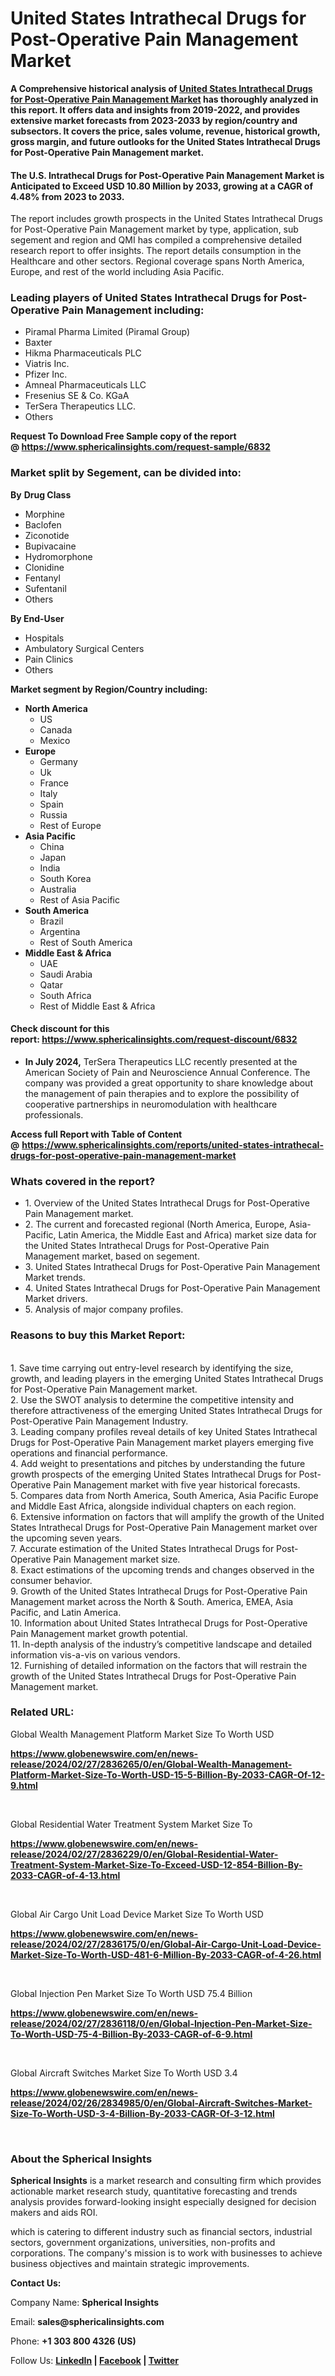 <h1 class="news-post-title">United States Intrathecal Drugs for Post-Operative Pain Management Market</h1>
<p><strong>A Comprehensive historical analysis of&nbsp;<a href="https://www.sphericalinsights.com/reports/united-states-intrathecal-drugs-for-post-operative-pain-management-market" target="_blank" rel="noreferrer noopener">United States Intrathecal Drugs for Post-Operative Pain Management Market</a>&nbsp;has thoroughly analyzed in this report. It offers data and insights from 2019-2022, and provides extensive market forecasts from 2023-2033 by region/country and subsectors. It covers the price, sales volume, revenue, historical growth, gross margin, and future outlooks for the United States Intrathecal Drugs for Post-Operative Pain Management market.</strong></p>
<h4><strong>The U.S. Intrathecal Drugs for Post-Operative Pain Management Market is Anticipated to Exceed USD 10.80 Million by 2033, growing at a CAGR of 4.48% from 2023 to 2033.</strong></h4>
<p>The report includes growth prospects in the&nbsp;United States Intrathecal Drugs for Post-Operative Pain Management market by type, application, sub segement and region and QMI has compiled a comprehensive detailed research report to offer insights. The report details consumption in the Healthcare and other sectors. Regional coverage spans North America, Europe, and rest of the world including Asia Pacific.</p>
<h3><strong>Leading players of United States Intrathecal Drugs for Post-Operative Pain Management including:</strong></h3>
<ul>
<li>Piramal Pharma Limited (Piramal Group)</li>
<li>Baxter</li>
<li>Hikma Pharmaceuticals PLC</li>
<li>Viatris Inc.</li>
<li>Pfizer Inc.</li>
<li>Amneal Pharmaceuticals LLC</li>
<li>Fresenius SE &amp; Co. KGaA</li>
<li>TerSera Therapeutics LLC.</li>
<li>Others</li>
</ul>
<p><strong>Request To Download Free Sample copy of the report @&nbsp;<a href="https://www.sphericalinsights.com/request-sample/6832">https://www.sphericalinsights.com/request-sample/6832</a></strong></p>
<h3><strong>Market split by Segement, can be divided into:</strong></h3>
<p><strong>By</strong>&nbsp;<strong>Drug Class</strong></p>
<ul>
<li>Morphine</li>
<li>Baclofen</li>
<li>Ziconotide</li>
<li>Bupivacaine</li>
<li>Hydromorphone</li>
<li>Clonidine</li>
<li>Fentanyl</li>
<li>Sufentanil</li>
<li>Others</li>
</ul>
<p><strong>By&nbsp;</strong><strong>End-User</strong></p>
<ul>
<li>Hospitals</li>
<li>Ambulatory Surgical Centers</li>
<li>Pain Clinics</li>
<li>Others</li>
</ul>
<p><strong>Market segment by Region/Country including:</strong></p>
<ul>
<li><strong>North America</strong>
<ul>
<li>US</li>
<li>Canada</li>
<li>Mexico</li>
</ul>
</li>
<li><strong>Europe</strong>
<ul>
<li>Germany</li>
<li>Uk</li>
<li>France</li>
<li>Italy</li>
<li>Spain</li>
<li>Russia</li>
<li>Rest of Europe</li>
</ul>
</li>
<li><strong>Asia Pacific</strong>
<ul>
<li>China</li>
<li>Japan</li>
<li>India</li>
<li>South Korea</li>
<li>Australia</li>
<li>Rest of Asia Pacific</li>
</ul>
</li>
<li><strong>South America</strong>
<ul>
<li>Brazil</li>
<li>Argentina</li>
<li>Rest of South America</li>
</ul>
</li>
<li><strong>Middle East &amp; Africa</strong>
<ul>
<li>UAE</li>
<li>Saudi Arabia</li>
<li>Qatar</li>
<li>South Africa</li>
<li>Rest of Middle East &amp; Africa</li>
</ul>
</li>
</ul>
<h4>Check discount for this report:&nbsp;<a href="https://www.sphericalinsights.com/request-discount/6832">https://www.sphericalinsights.com/request-discount/6832</a></h4>
<ul>
<li><strong>In July 2024,</strong>&nbsp;TerSera Therapeutics LLC recently presented at the American Society of Pain and Neuroscience Annual Conference. The company was provided a great opportunity to share knowledge about the management of pain therapies and to explore the possibility of cooperative partnerships in neuromodulation with healthcare professionals.</li>
</ul>
<p><strong>Access full Report with Table of Content @</strong>&nbsp;<strong><a href="https://www.sphericalinsights.com/reports/united-states-intrathecal-drugs-for-post-operative-pain-management-market">https://www.sphericalinsights.com/reports/united-states-intrathecal-drugs-for-post-operative-pain-management-market</a>&nbsp;</strong></p>
<h3><strong>Whats covered in the report?</strong></h3>
<ul>
<li>1. Overview of the United States Intrathecal Drugs for Post-Operative Pain Management market.</li>
<li>2. The current and forecasted regional (North America, Europe, Asia-Pacific, Latin America, the Middle East and Africa) market size data for the United States Intrathecal Drugs for Post-Operative Pain Management market, based on segement.</li>
<li>3. United States Intrathecal Drugs for Post-Operative Pain Management Market trends.</li>
<li>4. United States Intrathecal Drugs for Post-Operative Pain Management Market drivers.</li>
<li>5. Analysis of major company profiles.</li>
</ul>
<h3><strong>Reasons to buy this Market Report:</strong></h3>
<p><br />1. Save time carrying out entry-level research by identifying the size, growth, and leading players in the emerging United States Intrathecal Drugs for Post-Operative Pain Management market.<br />2. Use the SWOT analysis to determine the competitive intensity and therefore attractiveness of the emerging United States Intrathecal Drugs for Post-Operative Pain Management Industry.<br />3. Leading company profiles reveal details of key United States Intrathecal Drugs for Post-Operative Pain Management market players emerging five operations and financial performance.<br />4. Add weight to presentations and pitches by understanding the future growth prospects of the emerging United States Intrathecal Drugs for Post-Operative Pain Management market with five year historical forecasts.<br />5. Compares data from North America, South America, Asia Pacific Europe and Middle East Africa, alongside individual chapters on each region.<br />6. Extensive information on factors that will amplify the growth of the United States Intrathecal Drugs for Post-Operative Pain Management market over the upcoming seven years.<br />7. Accurate estimation of the&nbsp;United States Intrathecal Drugs for Post-Operative Pain Management market size.<br />8. Exact estimations of the upcoming trends and changes observed in the consumer behavior.<br />9. Growth of the&nbsp;United States Intrathecal Drugs for Post-Operative Pain Management market across the North &amp; South. America, EMEA, Asia Pacific, and Latin America.<br />10. Information about United States Intrathecal Drugs for Post-Operative Pain Management market growth potential.<br />11. In-depth analysis of the industry&rsquo;s competitive landscape and detailed information vis-a-vis on various vendors.<br />12. Furnishing of detailed information on the factors that will restrain the growth of the United States Intrathecal Drugs for Post-Operative Pain Management market.</p>
<h3><strong>Related URL:</strong></h3>
<p>Global Wealth Management Platform Market Size To Worth USD</p>
<p><strong><a href="https://www.globenewswire.com/en/news-release/2024/02/27/2836265/0/en/Global-Wealth-Management-Platform-Market-Size-To-Worth-USD-15-5-Billion-By-2033-CAGR-Of-12-9.html">https://www.globenewswire.com/en/news-release/2024/02/27/2836265/0/en/Global-Wealth-Management-Platform-Market-Size-To-Worth-USD-15-5-Billion-By-2033-CAGR-Of-12-9.html</a>&nbsp;</strong></p>
<p>&nbsp;</p>
<p>Global Residential Water Treatment System Market Size To</p>
<p><strong><a href="https://www.globenewswire.com/en/news-release/2024/02/27/2836229/0/en/Global-Residential-Water-Treatment-System-Market-Size-To-Exceed-USD-12-854-Billion-By-2033-CAGR-of-4-13.html">https://www.globenewswire.com/en/news-release/2024/02/27/2836229/0/en/Global-Residential-Water-Treatment-System-Market-Size-To-Exceed-USD-12-854-Billion-By-2033-CAGR-of-4-13.html</a>&nbsp;</strong></p>
<p>&nbsp;</p>
<p>Global Air Cargo Unit Load Device Market Size To Worth USD</p>
<p><strong><a href="https://www.globenewswire.com/en/news-release/2024/02/27/2836175/0/en/Global-Air-Cargo-Unit-Load-Device-Market-Size-To-Worth-USD-481-6-Million-By-2033-CAGR-of-4-26.html">https://www.globenewswire.com/en/news-release/2024/02/27/2836175/0/en/Global-Air-Cargo-Unit-Load-Device-Market-Size-To-Worth-USD-481-6-Million-By-2033-CAGR-of-4-26.html</a>&nbsp;</strong></p>
<p>&nbsp;</p>
<p>Global Injection Pen Market Size To Worth USD 75.4 Billion</p>
<p><strong><a href="https://www.globenewswire.com/en/news-release/2024/02/27/2836118/0/en/Global-Injection-Pen-Market-Size-To-Worth-USD-75-4-Billion-By-2033-CAGR-of-6-9.html">https://www.globenewswire.com/en/news-release/2024/02/27/2836118/0/en/Global-Injection-Pen-Market-Size-To-Worth-USD-75-4-Billion-By-2033-CAGR-of-6-9.html</a>&nbsp;</strong></p>
<p>&nbsp;</p>
<p>Global Aircraft Switches Market Size To Worth USD 3.4</p>
<p><strong><a href="https://www.globenewswire.com/en/news-release/2024/02/26/2834985/0/en/Global-Aircraft-Switches-Market-Size-To-Worth-USD-3-4-Billion-By-2033-CAGR-Of-3-12.html">https://www.globenewswire.com/en/news-release/2024/02/26/2834985/0/en/Global-Aircraft-Switches-Market-Size-To-Worth-USD-3-4-Billion-By-2033-CAGR-Of-3-12.html</a>&nbsp;</strong></p>
<p>&nbsp;</p>
<h3><strong>About the Spherical Insights</strong></h3>
<p><strong>Spherical Insights</strong>&nbsp;is a market research and consulting firm which provides actionable market research study, quantitative forecasting and trends analysis provides forward-looking insight especially designed for decision makers and aids ROI.</p>
<p>which is catering to different industry such as financial sectors, industrial sectors, government organizations, universities, non-profits and corporations. The company's mission is to work with businesses to achieve business objectives and maintain strategic improvements.</p>
<p><strong>Contact Us:</strong></p>
<p>Company Name:&nbsp;<strong>Spherical Insights</strong></p>
<p>Email:&nbsp;<strong>sales@sphericalinsights.com</strong></p>
<p>Phone:&nbsp;<strong>+1 303 800 4326 (US)</strong></p>
<p>Follow Us:&nbsp;<strong><a href="https://www.linkedin.com/company/spherical-insight/"><u>LinkedIn</u></a>&nbsp;|&nbsp;<a href="https://www.facebook.com/sphericalinsights22"><u>Facebook</u></a>&nbsp;|&nbsp;<a href="https://twitter.com/SInsights_US"><u>Twitter</u></a></strong></p>

